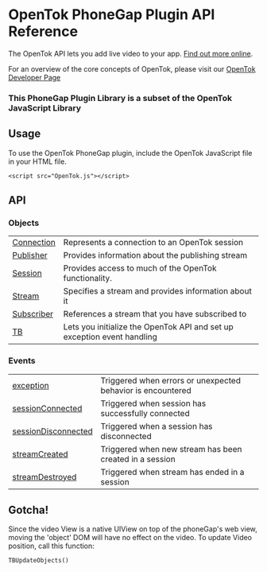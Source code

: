 # OpenTok PhoneGap Plugin API Reference

The OpenTok API lets you add live video to your app. [Find out more online](http://www.tokbox.com/opentok/api).

For an overview of the core concepts of OpenTok, please visit our [OpenTok Developer Page](http://www.tokbox.com/opentok/api/documentation/gettingstarted)

### This PhoneGap Plugin Library is a subset of the OpenTok JavaScript Library

## Usage

To use the OpenTok PhoneGap plugin, include the OpenTok JavaScript file in your HTML file.

` <script src="OpenTok.js"></script> `

## API

### Objects

<table>
	<tr>
		<td>
      <a href="/opentok/PhoneGap-Plugin/blob/master/docs/connection.md">Connection</a>
    </td>
    <td>Represents a connection to an OpenTok session</td>
	</tr>
	<tr>
		<td>
      <a href="/opentok/PhoneGap-Plugin/blob/master/docs/publisher.md">Publisher</a>
    </td>
    <td>Provides information about the publishing stream</td>
	</tr>
	<tr>
		<td>
      <a href="/opentok/PhoneGap-Plugin/blob/master/docs/session.md">Session</a>
    </td>
    <td>Provides access to much of the OpenTok functionality.</td>
	</tr>
	<tr>
		<td>
      <a href="/opentok/PhoneGap-Plugin/blob/master/docs/stream.md">Stream</a>
    </td>
    <td>Specifies a stream and provides information about it</td>
	</tr>
	<tr>
		<td>
      <a href="/opentok/PhoneGap-Plugin/blob/master/docs/subscriber.md">Subscriber</a>
    </td>
    <td>References a stream that you have subscribed to</td>
	</tr>
	<tr>
		<td>
      <a href="/opentok/PhoneGap-Plugin/blob/master/docs/tb.md">TB</a>
    </td>
    <td>Lets you initialize the OpenTok API and set up exception event handling</td>
	</tr>
</table>


### Events

<table>
	<tr>
		<td>
      <a href="/opentok/PhoneGap-Plugin/blob/master/docs/exceptionEvent.md">exception</a>
    </td>
		<td>Triggered when errors or unexpected behavior is encountered</td>
	</tr>
	<tr>
		<td>
      <a href="/opentok/PhoneGap-Plugin/blob/master/docs/sessionEvents.md">sessionConnected</a>
    </td>
		<td>Triggered when session has successfully connected</td>
	</tr>
	<tr>
		<td>
      <a href="/opentok/PhoneGap-Plugin/blob/master/docs/sessionEvents.md">sessionDisconnected</a>
    </td>
		<td>Triggered when a session has disconnected</td>
	</tr>
	<tr>
		<td>
      <a href="/opentok/PhoneGap-Plugin/blob/master/docs/streamEvents.md">streamCreated</a>
    </td>
		<td>Triggered when new stream has been created in a session</td>
	</tr>
	<tr>
		<td>
      <a href="/opentok/PhoneGap-Plugin/blob/master/docs/streamEvents.md">streamDestroyed</a>
    </td>
		<td>Triggered when stream has ended in a session</td>
	</tr>
</table>


## Gotcha!

Since the video View is a native UIView on top of the phoneGap's web view, moving the 'object' DOM will have no effect on the video. To update Video position, call this function:

    TBUpdateObjects()



